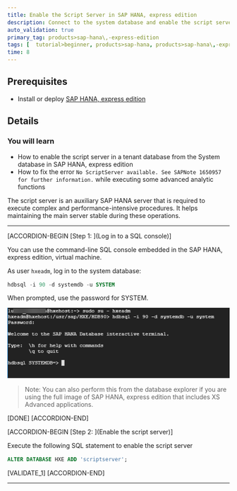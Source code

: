 ```yaml
---
title: Enable the Script Server in SAP HANA, express edition
description: Connect to the system database and enable the script server
auto_validation: true
primary_tag: products>sap-hana\,-express-edition
tags: [  tutorial>beginner, products>sap-hana, products>sap-hana\,-express-edition  ]
time: 8
---
```


## Prerequisites  
 - Install or deploy [SAP HANA, express edition](https://developers.sap.com/topics/sap-hana-express.html#flowchart)

## Details
### You will learn  
  - How to enable the script server in a tenant database from the System database in SAP HANA, express edition
  - How to fix the error `No ScriptServer available. See SAPNote 1650957 for further information.` while executing some advanced analytic functions

The script server is an auxiliary SAP HANA server that is required to execute complex and performance-intensive procedures. It helps maintaining the main server stable during these operations.

---

[ACCORDION-BEGIN [Step 1: ](Log in to a SQL console)]

You can use the command-line SQL console embedded in the SAP HANA, express edition, virtual machine.

As user `hxeadm`, log in to the system database:

```SQL
hdbsql -i 90 -d systemdb -u SYSTEM
```

When prompted, use the password for SYSTEM.

![Log in to hdbsql](1.png)

> Note: You can also perform this from the database explorer if you are using the full image of SAP HANA, express edition that includes XS Advanced applications.


[DONE]
[ACCORDION-END]

[ACCORDION-BEGIN [Step 2: ](Enable the script server)]

Execute the following SQL statement to enable the script server

```SQL
ALTER DATABASE HXE ADD 'scriptserver';
```


[VALIDATE_1]
[ACCORDION-END]

---
